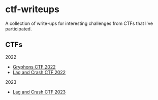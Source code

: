 # ctf-writeups
A collection of write-ups for interesting challenges from CTFs that I've participated.

## CTFs
2022
- [Gryphons CTF 2022](./gctf-2022)
- [Lag and Crash CTF 2022](./lag-and-crash-2022)

2023
- [Lag and Crash CTF 2023](./lag-and-crash-2023)
